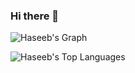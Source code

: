 ### Hi there 👋

![Haseeb's Graph](http://github-profile-summary-cards.vercel.app/api/cards/profile-details?username=Haseebae&theme=transparent)

![Haseeb's Top Languages](http://github-profile-summary-cards.vercel.app/api/cards/repos-per-language?username={username}&theme={theme_name}&exclude={exclude})
<!--
**Haseebae/Haseebae** is a ✨ _special_ ✨ repository because its `README.md` (this file) appears on your GitHub profile.

Here are some ideas to get you started:

- 🔭 I’m currently working on ...
- 🌱 I’m currently learning ...
- 👯 I’m looking to collaborate on ...
- 🤔 I’m looking for help with ...
- 💬 Ask me about ...
- 📫 How to reach me: ...
- 😄 Pronouns: ...
- ⚡ Fun fact: ...
-->
